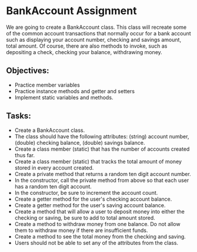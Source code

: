 # BankAccount Assignment

We are going to create a BankAccount class. This class will recreate some of the common account transactions that normally occur for a bank account such as displaying your account number, checking and savings amount, total amount. Of course, there are also methods to invoke, such as depositing a check, checking your balance, withdrawing money.

## Objectives:
* Practice member variables
* Practice instance methods and getter and setters
* Implement static variables and methods.

## Tasks:
* Create a BankAccount class.
* The class should have the following attributes: (string) account number, (double) checking balance, (double) savings balance.
* Create a class member (static) that has the number of accounts created thus far.
* Create a class member (static) that tracks the total amount of money stored in every account created.
* Create a private method that returns a random ten digit account number.
* In the constructor, call the private method from above so that each user has a random ten digit account.
* In the constructor, be sure to increment the account count.
* Create a getter method for the user's checking account balance.
* Create a getter method for the user's saving account balance.
* Create a method that will allow a user to deposit money into either the checking or saving, be sure to add to total amount stored.
* Create a method to withdraw money from one balance. Do not allow them to withdraw money if there are insufficient funds.
* Create a method to see the total money from the checking and saving.
* Users should not be able to set any of the attributes from the class.
